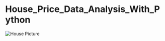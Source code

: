 # House_Price_Data_Analysis_With_Python
![House Picture](https://github.com/CoyoteStark25/House_Price_Data_Analysis_With_Python/assets/77941966/4251379f-032d-4be6-ac99-f9c09f371f73)

